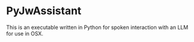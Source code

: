# PyJwAssistant
This is an executable written in Python for spoken interaction with an LLM for use in OSX.

